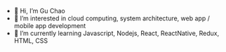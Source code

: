 - 👋 Hi, I’m Gu Chao
- 👀 I’m interested in cloud computing, system architecture, web app / mobile app development
- 🌱 I’m currently learning Javascript, Nodejs, React, ReactNative, Redux, HTML, CSS
